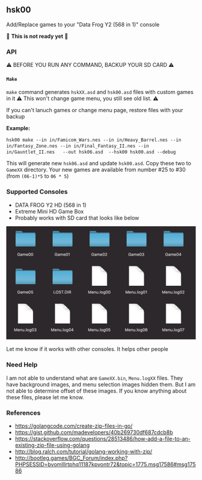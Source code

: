## hsk00

Add/Replace games to your "Data Frog Y2 (568 in 1)" console

🚧 **This is not ready yet** 🚧

### API

⚠️ BEFORE YOU RUN ANY COMMAND, BACKUP YOUR SD CARD ⚠️

#### `Make`

`make` command generates `hskXX.asd` and `hsk00.asd` files with custom games in it
⚠️ This won't change game menu, you still see old list. ⚠️

If you can't lanuch games or change menu page, restore files with your backup

**Example:**

```shell
hsk00 make --in in/Famicom_Wars.nes --in in/Heavy_Barrel.nes --in in/Fantasy_Zone.nes --in in/Final_Fantasy_II.nes --in in/Gauntlet_II.nes   --out hsk06.asd  --hsk00 hsk00.asd --debug
```

This will generate new `hsk06.asd` and update `hsk00.asd`. Copy these two to `GameXX` directory. Your new games are available from number #25 to #30 (from `(06-1)*5` to `06 * 5`)

### Supported Consoles

- DATA FROG Y2 HD (568 in 1)
- Extreme Mini HD Game Box
- Probably works with SD card that looks like below

![data-frog-sd-card-files](./data-forg-sd-card-files.png)

Let me know if it works with other consoles. It helps other people

### Need Help

I am not able to understand what are `GameXX.bin`, `Menu.logXX` files. They have background images, and menu selection images hidden them. But I am not able to determine offset of these images. If you know anything about these files, please let me know.

### References

- https://golangcode.com/create-zip-files-in-go/
- https://gist.github.com/madevelopers/40b269730df687cdcb8b
- https://stackoverflow.com/questions/28513486/how-add-a-file-to-an-existing-zip-file-using-golang
- http://blog.ralch.com/tutorial/golang-working-with-zip/
- http://bootleg.games/BGC_Forum/index.php?PHPSESSID=bvomlllrtphq11187kpvontr72&topic=1775.msg17586#msg17586
